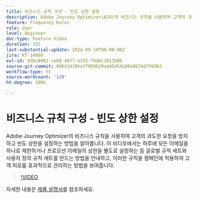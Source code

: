 ```yaml
---
title: 비즈니스 규칙 구성 - 빈도 상한 설정
description: Adobe Journey Optimizer(AJO)의 비즈니스 규칙을 사용하여 고객의 과도한 요청을 방지하고 빈도 상한을 설정하는 방법을 알아봅니다. 이 비디오에서는 하루에 모든 이메일을 하나로 제한하거나 프로모션 이메일의 상한을 별도로 설정하는 등 글로벌 규칙 세트와 사용자 정의 규칙 세트를 만드는 방법을 안내하고, 이러한 규칙을 캠페인에 적용하여 고객 피로를 효과적으로 관리하는 방법을 보여줍니다.
feature: Frequency Rules
role: User
level: Beginner
doc-type: Feature Video
duration: 332
last-substantial-update: 2024-09-10T00:00:00Z
jira: KT-14860
exl-id: 936c8902-ce08-4877-a255-f840c301398b
source-git-commit: 095d1010ba7f9b9b20aa05454188e8b74d7f6963
workflow-type: ht
source-wordcount: '129'
ht-degree: 100%

---
```


# 비즈니스 규칙 구성 - 빈도 상한 설정

Adobe Journey Optimizer의 비즈니스 규칙을 사용하여 고객의 과도한 요청을 방지하고 빈도 상한을 설정하는 방법을 알아봅니다. 이 비디오에서는 하루에 모든 이메일을 하나로 제한하거나 프로모션 이메일의 상한을 별도로 설정하는 등 글로벌 규칙 세트와 사용자 정의 규칙 세트를 만드는 방법을 안내하고, 이러한 규칙을 캠페인에 적용하여 고객 피로를 효과적으로 관리하는 방법을 보여줍니다.

>[!VIDEO](https://video.tv.adobe.com/v/3433395/?learn=on)

자세한 내용은 [제품 설명서](https://experienceleague.adobe.com/ko/docs/journey-optimizer/using/configuration/frequency-rules)를 참조하세요.
